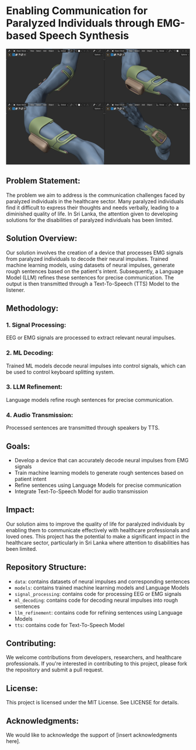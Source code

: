# Enabling Communication for Paralyzed Individuals through EMG-based Speech Synthesis

![UI](Assets/Concept.PNG)

## Problem Statement:
The problem we aim to address is the communication challenges faced by paralyzed individuals in the healthcare sector. Many paralyzed individuals find it difficult to express their thoughts and needs verbally, leading to a diminished quality of life. In Sri Lanka, the attention given to developing solutions for the disabilities of paralyzed individuals has been limited.

## Solution Overview:
Our solution involves the creation of a device that processes EMG signals from paralyzed individuals to decode their neural impulses. Trained machine learning models, using datasets of neural impulses, generate rough sentences based on the patient's intent. Subsequently, a Language Model (LLM) refines these sentences for precise communication. The output is then transmitted through a Text-To-Speech (TTS) Model to the listener.

## Methodology:

### 1. Signal Processing:
EEG or EMG signals are processed to extract relevant neural impulses.

### 2. ML Decoding:
Trained ML models decode neural impulses into control signals, which can be used to control keyboard splitting system.

### 3. LLM Refinement:
Language models refine rough sentences for precise communication.

### 4. Audio Transmission:
Processed sentences are transmitted through speakers by TTS.

## Goals:

* Develop a device that can accurately decode neural impulses from EMG signals
* Train machine learning models to generate rough sentences based on patient intent
* Refine sentences using Language Models for precise communication
* Integrate Text-To-Speech Model for audio transmission

## Impact:
Our solution aims to improve the quality of life for paralyzed individuals by enabling them to communicate effectively with healthcare professionals and loved ones. This project has the potential to make a significant impact in the healthcare sector, particularly in Sri Lanka where attention to disabilities has been limited.

## Repository Structure:

* `data`: contains datasets of neural impulses and corresponding sentences
* `models`: contains trained machine learning models and Language Models
* `signal_processing`: contains code for processing EEG or EMG signals
* `ml_decoding`: contains code for decoding neural impulses into rough sentences
* `llm_refinement`: contains code for refining sentences using Language Models
* `tts`: contains code for Text-To-Speech Model

## Contributing:
We welcome contributions from developers, researchers, and healthcare professionals. If you're interested in contributing to this project, please fork the repository and submit a pull request.

## License:
This project is licensed under the MIT License. See LICENSE for details.

## Acknowledgments:
We would like to acknowledge the support of [insert acknowledgments here].
